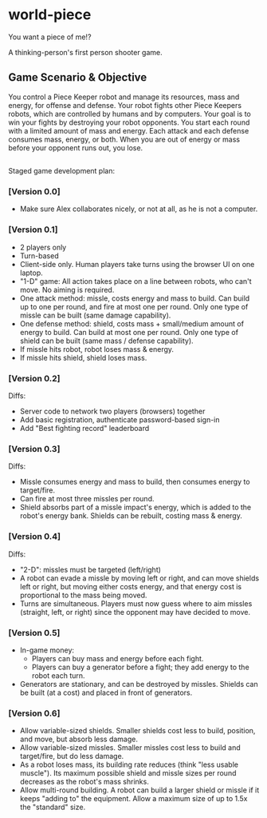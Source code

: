 # world-piece
You want a piece of me!?

A thinking-person's first person shooter game.

## Game Scenario &amp; Objective
You control a Piece Keeper robot and manage its resources, mass and energy, for offense and defense. Your robot fights other Piece Keepers robots, which are controlled by humans and by computers. Your goal is to win your fights by destroying your robot opponents. You start each round with a limited amount of mass and energy. Each attack and each defense consumes mass, energy, or both. When you are out of energy or mass before your opponent runs out, you lose.

##
Staged game development plan:

### [Version 0.0]
- Make sure Alex collaborates nicely, or not at all, as he is not a computer.

### [Version 0.1]
- 2 players only
- Turn-based
- Client-side only. Human players take turns using the browser UI on one laptop.
- &quot;1-D&quot; game: All action takes place on a line between robots, who can't move. No aiming is required.
- One attack method: missle, costs energy and mass to build. Can build up to one per round, and fire at most one per round. Only one type of missle can be built (same damage capability).
- One defense method: shield, costs mass + small/medium amount of energy to build. Can build at most one per round. Only one type of shield can be built (same mass / defense capability).
- If missle hits robot, robot loses mass &amp; energy.
- If missle hits shield, shield loses mass.

### [Version 0.2]
Diffs:
- Server code to network two players (browsers) together
- Add basic registration, authenticate password-based sign-in
- Add "Best fighting record" leaderboard

### [Version 0.3]
Diffs:
- Missle consumes energy and mass to build, then consumes energy to target/fire.
- Can fire at most three missles per round.
- Shield absorbs part of a missle impact's energy, which is added to the robot's energy bank. Shields can be rebuilt, costing mass &amp; energy.

### [Version 0.4]
Diffs:
- &quot;2-D&quot;: missles must be targeted (left/right)
- A robot can evade a missle by moving left or right, and can move shields left or right, but moving either costs energy, and that energy cost is proportional to the mass being moved.
- Turns are simultaneous. Players must now guess where to aim missles (straight, left, or right) since the opponent may have decided to move.

### [Version 0.5]
- In-game money:
  - Players can buy mass and energy before each fight.
  - Players can buy a generator before a fight; they add energy to the robot each turn.
- Generators are stationary, and can be destroyed by missles. Shields can be built (at a cost) and placed in front of generators.

### [Version 0.6]
- Allow variable-sized shields. Smaller shields cost less to build, position, and move, but absorb less damage.
- Allow variable-sized missles. Smaller missles cost less to build and target/fire, but do less damage.
- As a robot loses mass, its building rate reduces (think "less usable muscle"). Its maximum possible shield and missle sizes per round decreases as the robot's mass shrinks.
- Allow multi-round building. A robot can build a larger shield or missle if it keeps "adding to" the equipment. Allow a maximum size of up to 1.5x the "standard" size.
